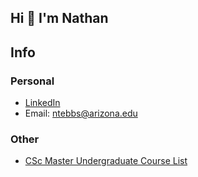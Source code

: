 ## Hi 👋 I'm Nathan 

## Info

### Personal
- [LinkedIn](https://www.linkedin.com/in/ntebbs/)
- Email: ntebbs@arizona.edu

### Other
- [CSc Master Undergraduate Course List](https://docs.google.com/spreadsheets/d/1NtzxKD2xZHA3TF8J129-_hHM_E8TWjEh/edit?gid=824299797#gid=824299797)
